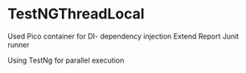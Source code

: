 # TestNGThreadLocal
Used Pico container for DI- dependency  injection
Extend Report
Junit runner

Using TestNg for parallel execution
